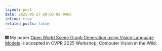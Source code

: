 ```yaml
---
layout: post
date: 2025-05-27 08:00:00-0400
inline: true
related_posts: false
---
```


:fireworks: My paper [Open World Scene Graph Generation using Vision Language Models](https://arxiv.org/abs/2506.08189) is accepted in CVPR 2025 Workshop, Computer Vision in the Wild.
